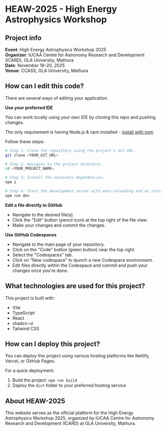 # HEAW-2025 - High Energy Astrophysics Workshop

## Project info

**Event**: High Energy Astrophysics Workshop 2025  
**Organizer**: IUCAA Centre for Astronomy Research and Development (ICARD), GLA University, Mathura  
**Date**: November 18–20, 2025  
**Venue**: CCASS, GLA University, Mathura  

## How can I edit this code?

There are several ways of editing your application.

**Use your preferred IDE**

You can work locally using your own IDE by cloning this repo and pushing changes.

The only requirement is having Node.js & npm installed - [install with nvm](https://github.com/nvm-sh/nvm#installing-and-updating)

Follow these steps:

```sh
# Step 1: Clone the repository using the project's Git URL.
git clone <YOUR_GIT_URL>

# Step 2: Navigate to the project directory.
cd <YOUR_PROJECT_NAME>

# Step 3: Install the necessary dependencies.
npm i

# Step 4: Start the development server with auto-reloading and an instant preview.
npm run dev
```

**Edit a file directly in GitHub**

- Navigate to the desired file(s).
- Click the "Edit" button (pencil icon) at the top right of the file view.
- Make your changes and commit the changes.

**Use GitHub Codespaces**

- Navigate to the main page of your repository.
- Click on the "Code" button (green button) near the top right.
- Select the "Codespaces" tab.
- Click on "New codespace" to launch a new Codespace environment.
- Edit files directly within the Codespace and commit and push your changes once you're done.

## What technologies are used for this project?

This project is built with:

- Vite
- TypeScript
- React
- shadcn-ui
- Tailwind CSS

## How can I deploy this project?

You can deploy this project using various hosting platforms like Netlify, Vercel, or GitHub Pages.

For a quick deployment:
1. Build the project: `npm run build`
2. Deploy the `dist` folder to your preferred hosting service

## About HEAW-2025

This website serves as the official platform for the High Energy Astrophysics Workshop 2025, organized by IUCAA Centre for Astronomy Research and Development (ICARD) at GLA University, Mathura.
